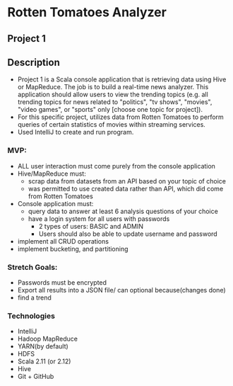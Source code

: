 # Rotten Tomatoes Analyzer
## Project 1

## Description
- Project 1 is a Scala console application that is retrieving data using Hive or MapReduce. The job is to build a real-time news analyzer. This application should allow users to view the trending topics (e.g. all trending topics for news related to "politics", "tv shows", "movies", "video games", or "sports" only [choose one topic for project]).
- For this specific project, utilizes data from Rotten Tomatoes to perform queries of certain statistics of movies within streaming services.
- Used IntelliJ to create and run program.

### MVP:
- ALL user interaction must come purely from the console application
- Hive/MapReduce must:
    - scrap data from datasets from an API based on your topic of choice
    - was permitted to use created data rather than API, which did come from Rotten Tomatoes
- Console application must:
    - query data to answer at least 6 analysis questions of your choice
    - have a login system for all users with passwords
        - 2 types of users: BASIC and ADMIN
        - Users should also be able to update username and password
- implement all CRUD operations
- implement bucketing, and partitioning

### Stretch Goals:
- Passwords must be encrypted
- Export all results into a JSON file/ can optional because(changes done)
- find a trend

### Technologies
- IntelliJ
- Hadoop MapReduce
- YARN(by default) 
- HDFS
- Scala 2.11 (or 2.12)
- Hive
- Git + GitHub
